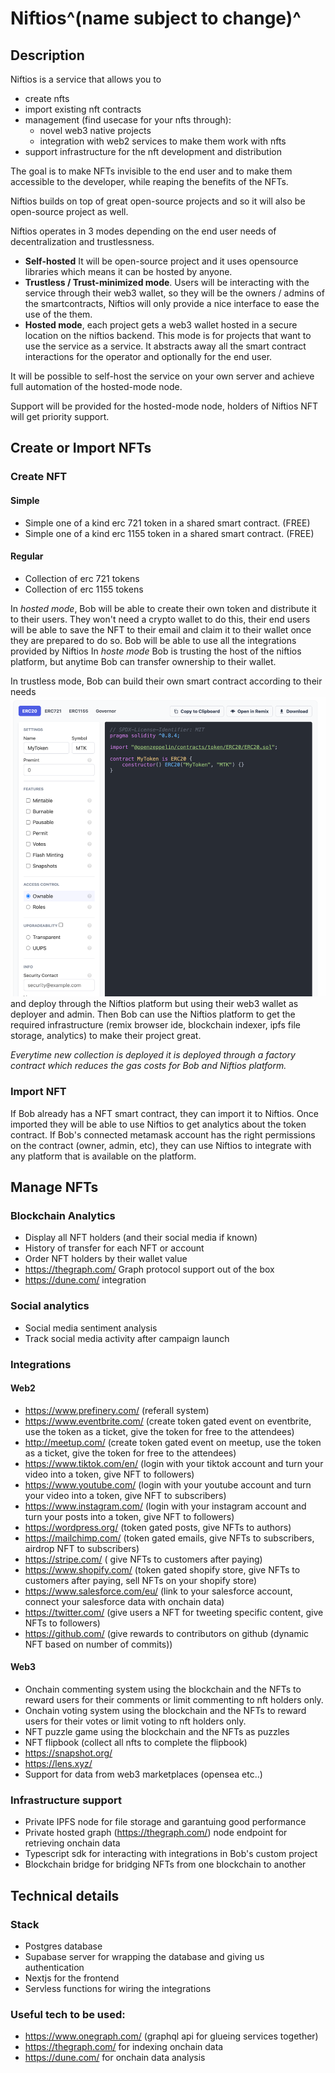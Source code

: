 # Niftios^(name subject to change)^

## Description

Niftios is a service that allows you to 
- create nfts
- import existing nft contracts
- management (find usecase for your nfts through):
  - novel web3 native projects
  - integration with web2 services to make them work with nfts
- support infrastructure for the nft development and distribution

The goal is to make NFTs invisible to the end user and to make them accessible to the developer, while reaping the benefits of the NFTs.

Niftios builds on top of great open-source projects and so it will also be open-source project as well.

Niftios operates in 3 modes depending on the end user needs of decentralization and trustlessness.
- **Self-hosted** It will be open-source project and it uses opensource libraries which means it can be hosted by anyone.
- **Trustless / Trust-minimized mode**. Users will be interacting with the service through their web3 wallet, so they will be the owners / admins of the smartcontracts, Niftios will only provide a nice interface to ease the use of the them. 
- **Hosted mode**, each project gets a web3 wallet hosted in a secure location on the niftios backend. This mode is for projects that want to use the service as a service. It abstracts away all the smart contract interactions for the operator and optionally for the end user.

It will be possible to self-host the service on your own server and achieve full automation of the hosted-mode node. 

Support will be provided for the hosted-mode node, holders of Niftios NFT will get priority support.


## Create or Import NFTs

### Create NFT

#### Simple
- Simple one of a kind erc 721 token in a shared smart contract. (FREE)
- Simple one of a kind erc 1155 token in a shared smart contract. (FREE)

#### Regular
- Collection of erc 721 tokens
- Collection of erc 1155 tokens

In _hosted mode_, Bob will be able to create their own token and distribute it to their users. They won't need a crypto wallet to do this, their end users will be able to save the NFT to their email and claim it to their wallet once they are prepared to do so.
Bob will be able to use all the integrations provided by Niftios
In _hoste mode_ Bob is trusting the host of the niftios platform, but anytime Bob can transfer ownership to their wallet.

In trustless mode, Bob can build their own smart contract according to their needs ![img.png](nft-wizard.png) and deploy through the Niftios platform but using their web3 wallet as deployer and admin.
Then Bob can use the Niftios platform to get the required infrastructure (remix browser ide, blockchain indexer, ipfs file storage, analytics) to make their project great.

_Everytime new collection is deployed it is deployed through a factory contract which reduces the gas costs for Bob and Niftios platform._

### Import NFT
If Bob already has a NFT smart contract, they can import it to Niftios. Once imported they will be able to use Niftios to get analytics about the token contract. 
If Bob's connected metamask account has the right permissions on the contract (owner, admin, etc), they can use Niftios to integrate with any platform that is available on the platform. 


## Manage NFTs

### Blockchain Analytics
- Display all NFT holders (and their social media if known)
- History of transfer for each NFT or account
- Order NFT holders by their wallet value
- https://thegraph.com/ Graph protocol support out of the box
- https://dune.com/ integration

### Social analytics
- Social media sentiment analysis
- Track social media activity after campaign launch

### Integrations 
#### Web2
- https://www.prefinery.com/ (referall system)
- https://www.eventbrite.com/ (create token gated event on eventbrite, use the token as a ticket, give the token for free to the attendees)
- http://meetup.com/ (create token gated event on meetup, use the token as a ticket, give the token for free to the attendees)
- https://www.tiktok.com/en/ (login with your tiktok account and turn your video into a token, give NFT to followers)
- https://www.youtube.com/ (login with your youtube account and turn your video into a token, give NFT to subscribers)
- https://www.instagram.com/ (login with your instagram account and turn your posts into a token, give NFT to followers)
- https://wordpress.org/  (token gated posts, give NFTs to authors)
- https://mailchimp.com/ (token gated emails, give NFTs to subscribers, airdrop NFT to subscribers)
- https://stripe.com/ ( give NFTs to customers after paying)
- https://www.shopify.com/ (token gated shopify store, give NFTs to customers after paying, sell NFTs on your shopify store)
- https://www.salesforce.com/eu/ (link to your salesforce account, connect your salesforce data with onchain data)
- https://twitter.com/ (give users a NFT for tweeting specific content, give NFTs to followers)
- https://github.com/ (give rewards to contributors on github (dynamic NFT based on number of commits))

#### Web3
- Onchain commenting system using the blockchain and the NFTs to reward users for their comments or limit commenting to nft holders only. 
- Onchain voting system using the blockchain and the NFTs to reward users for their votes or limit voting to nft holders only.
- NFT puzzle game using the blockchain and the NFTs as puzzles
- NFT flipbook (collect all nfts to complete the flipbook)
- https://snapshot.org/
- https://lens.xyz/
- Support for data from web3 marketplaces (opensea etc..)


### Infrastructure support
- Private IPFS node for file storage and garantuing good performance
- Private hosted graph (https://thegraph.com/) node endpoint for retrieving onchain data
- Typescript sdk for interacting with integrations in Bob's custom project
- Blockchain bridge for bridging NFTs from one blockchain to another


## Technical details

### Stack
- Postgres database
- Supabase server for wrapping the database and giving us authentication 
- Nextjs for the frontend 
- Servless functions for wiring the integrations

### Useful tech to be used:
- https://www.onegraph.com/ (graphql api for glueing services together)
- https://thegraph.com/ for indexing onchain data
- https://dune.com/ for onchain data analysis